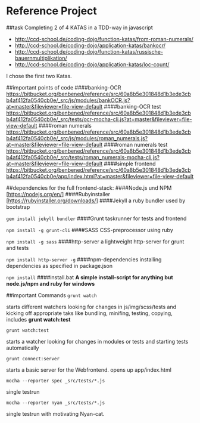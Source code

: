 # Reference Project

##task
Completing 2 of 4 KATAS in a TDD-way in javascript

* http://ccd-school.de/coding-dojo/function-katas/from-roman-numerals/
* http://ccd-school.de/coding-dojo/application-katas/bankocr/ 
* http://ccd-school.de/coding-dojo/function-katas/russische-bauernmultiplikation/
* http://ccd-school.de/coding-dojo/application-katas/loc-count/

I chose the first two Katas.

##important points of code
####banking-OCR 
https://bitbucket.org/benbened/reference/src/60a8b5e301848d1b3ede3cbb4af412fa0540cb0e/_src/js/modules/bankOCR.js?at=master&fileviewer=file-view-default
####banking-OCR test
https://bitbucket.org/benbened/reference/src/60a8b5e301848d1b3ede3cbb4af412fa0540cb0e/_src/tests/ocr-mocha-cli.js?at=master&fileviewer=file-view-default
####roman numerals
https://bitbucket.org/benbened/reference/src/60a8b5e301848d1b3ede3cbb4af412fa0540cb0e/_src/js/modules/roman_numerals.js?at=master&fileviewer=file-view-default
####roman numerals test
https://bitbucket.org/benbened/reference/src/60a8b5e301848d1b3ede3cbb4af412fa0540cb0e/_src/tests/roman_numerals-mocha-cli.js?at=master&fileviewer=file-view-default
####simple frontend
https://bitbucket.org/benbened/reference/src/60a8b5e301848d1b3ede3cbb4af412fa0540cb0e/app/index.html?at=master&fileviewer=file-view-default


##dependencies
for the full frontend-stack:
####Node.js und NPM
[https://nodejs.org/en/]
####Rubyinstaller 
[https://rubyinstaller.org/downloads/]
####Jekyll
a ruby bundler used by bootstrap
 
`gem install jekyll bundler`
####Grunt
taskrunner for tests and frontend 

`npm install -g grunt-cli`
####SASS
CSS-preprocessor using ruby

`npm install -g sass`
####http-server
a lightweight http-server for grunt and tests

`npm install http-server -g`
####npm-dependencies
installing dependencies as specified in package.json

`npm install`
####install.bat
**A simple install-script for anything but node.js/npm and ruby for windows**

##important Commands
`grunt watch`

starts different watchers looking for changes in js/img/scss/tests and kicking off appropriate taks like bundling, minifing, testing, copying,
                                                                                                                                            includes **grunt watch:test** 

`grunt watch:test`

starts a watcher looking for changes in modules or tests and starting tests automatically

`grunt connect:server`

starts a basic server for the Webfrontend. opens up app/index.html

`mocha --reporter spec _src/tests/*.js`

single testrun

`mocha --reporter nyan _src/tests/*.js`

single testrun with motivating Nyan-cat.
